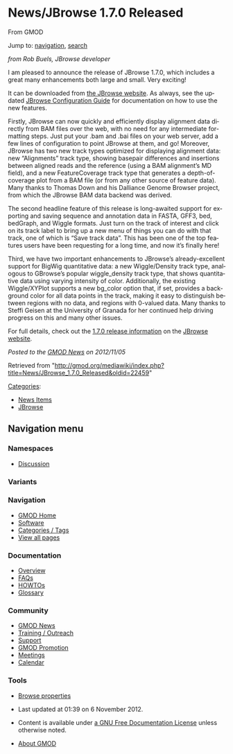 <div id="mw-page-base" class="noprint">

</div>

<div id="mw-head-base" class="noprint">

</div>

<div id="content" class="mw-body" role="main">

<span id="top"></span>

<div id="mw-js-message" style="display:none;">

</div>



# <span dir="auto">News/JBrowse 1.7.0 Released</span>

<div id="bodyContent">

<div id="siteSub">

From GMOD

</div>

<div id="contentSub">

</div>

<div id="jump-to-nav" class="mw-jump">

Jump to: [navigation](#mw-navigation), [search](#p-search)

</div>

<div id="mw-content-text" class="mw-content-ltr" lang="en" dir="ltr">

*from Rob Buels, JBrowse developer*

I am pleased to announce the release of JBrowse 1.7.0, which includes a
great many enhancements both large and small. Very exciting!

It can be downloaded from
<a href="http://jbrowse.org/jbrowse-1-7-0/" class="external text"
rel="nofollow">the JBrowse website</a>. As always, see the updated
[JBrowse Configuration
Guide](../JBrowse_Configuration_Guide "JBrowse Configuration Guide") for
documentation on how to use the new features.

Firstly, JBrowse can now quickly and efficiently display alignment data
directly from BAM files over the web, with no need for any intermediate
formatting steps. Just put your .bam and .bai files on your web server,
add a few lines of configuration to point JBrowse at them, and go!
Moreover, JBrowse has two new track types optimized for displaying
alignment data: new “Alignments” track type, showing basepair
differences and insertions between aligned reads and the reference
(using a BAM alignment’s MD field), and a new FeatureCoverage track type
that generates a depth-of-coverage plot from a BAM file (or from any
other source of feature data). Many thanks to Thomas Down and his
Dalliance Genome Browser project, from which the JBrowse BAM data
backend was derived.

The second headline feature of this release is long-awaited support for
exporting and saving sequence and annotation data in FASTA, GFF3, bed,
bedGraph, and Wiggle formats. Just turn on the track of interest and
click on its track label to bring up a new menu of things you can do
with that track, one of which is “Save track data”. This has been one of
the top features users have been requesting for a long time, and now
it’s finally here!

Third, we have two important enhancements to JBrowse’s already-excellent
support for BigWig quantitative data: a new Wiggle/Density track type,
analogous to GBrowse’s popular wiggle_density track type, that shows
quantitative data using varying intensity of color. Additionally, the
existing Wiggle/XYPlot supports a new bg_color option that, if set,
provides a background color for all data points in the track, making it
easy to distinguish between regions with no data, and regions with
0-valued data. Many thanks to Steffi Geisen at the University of Granada
for her continued help driving progress on this and many other issues.

For full details, check out the
<a href="http://jbrowse.org/jbrowse-1-7-0/" class="external text"
rel="nofollow">1.7.0 release information</a> on the
<a href="http://jbrowse.org/" class="external text"
rel="nofollow">JBrowse website</a>.

  

<div class="newsfooter">

*Posted to the [GMOD News](../GMOD_News "GMOD News") on 2012/11/05*

</div>

</div>

<div class="printfooter">

Retrieved from
"<http://gmod.org/mediawiki/index.php?title=News/JBrowse_1.7.0_Released&oldid=22459>"

</div>

<div id="catlinks" class="catlinks">

<div id="mw-normal-catlinks" class="mw-normal-catlinks">

[Categories](../Special:Categories "Special:Categories"):

- [News Items](../Category%3ANews_Items "Category%3ANews Items")
- [JBrowse](../Category%3AJBrowse "Category%3AJBrowse")

</div>

</div>

<div class="visualClear">

</div>

</div>

</div>

<div id="mw-navigation">

## Navigation menu

<div id="mw-head">



<div id="left-navigation">

<div id="p-namespaces" class="vectorTabs" role="navigation"
aria-labelledby="p-namespaces-label">

### Namespaces


- <span id="ca-talk"><a
  href="http://gmod.org/mediawiki/index.php?title=Talk:News/JBrowse_1.7.0_Released&amp;action=edit&amp;redlink=1"
  accesskey="t"
  title="Discussion about the content page [t]">Discussion</a></span>

</div>

<div id="p-variants" class="vectorMenu emptyPortlet" role="navigation"
aria-labelledby="p-variants-label">

### 

### Variants[](#)

<div class="menu">

</div>

</div>

</div>





</div>

</div>

</div>

<div id="mw-panel">

<div id="p-logo" role="banner">

<a href="../Main_Page"
style="background-image: url(../../images/GMOD-cogs.png);"
title="Visit the main page"></a>

</div>

<div id="p-Navigation" class="portal" role="navigation"
aria-labelledby="p-Navigation-label">

### Navigation

<div class="body">

- <span id="n-GMOD-Home">[GMOD Home](../Main_Page)</span>
- <span id="n-Software">[Software](../GMOD_Components)</span>
- <span id="n-Categories-.2F-Tags">[Categories /
  Tags](../Categories)</span>
- <span id="n-View-all-pages">[View all
  pages](../Special:AllPages)</span>

</div>

</div>

<div id="p-Documentation" class="portal" role="navigation"
aria-labelledby="p-Documentation-label">

### Documentation

<div class="body">

- <span id="n-Overview">[Overview](../Overview)</span>
- <span id="n-FAQs">[FAQs](../Category%3AFAQ)</span>
- <span id="n-HOWTOs">[HOWTOs](../Category%3AHOWTO)</span>
- <span id="n-Glossary">[Glossary](../Glossary)</span>

</div>

</div>

<div id="p-Community" class="portal" role="navigation"
aria-labelledby="p-Community-label">

### Community

<div class="body">

- <span id="n-GMOD-News">[GMOD News](../GMOD_News)</span>
- <span id="n-Training-.2F-Outreach">[Training /
  Outreach](../Training_and_Outreach)</span>
- <span id="n-Support">[Support](../Support)</span>
- <span id="n-GMOD-Promotion">[GMOD Promotion](../GMOD_Promotion)</span>
- <span id="n-Meetings">[Meetings](../Meetings)</span>
- <span id="n-Calendar">[Calendar](../Calendar)</span>

</div>

</div>

<div id="p-tb" class="portal" role="navigation"
aria-labelledby="p-tb-label">

### Tools

<div class="body">


- <span id="t-smwbrowselink"><a href="../Special%3ABrowse/News-2FJBrowse_1.7.0_Released"
  rel="smw-browse">Browse properties</a></span>


</div>

</div>

</div>

</div>

<div id="footer" role="contentinfo">

- <span id="footer-info-lastmod">Last updated at 01:39 on 6 November
  2012.</span>
<!-- - <span id="footer-info-viewcount">6,530 page views.</span> -->
- <span id="footer-info-copyright">Content is available under
  <a href="http://www.gnu.org/licenses/fdl-1.3.html" class="external"
  rel="nofollow">a GNU Free Documentation License</a> unless otherwise
  noted.</span>

<!-- -->

- <span id="footer-places-about">[About
  GMOD](../GMOD:About "GMOD:About")</span>

<!-- -->






</div>
